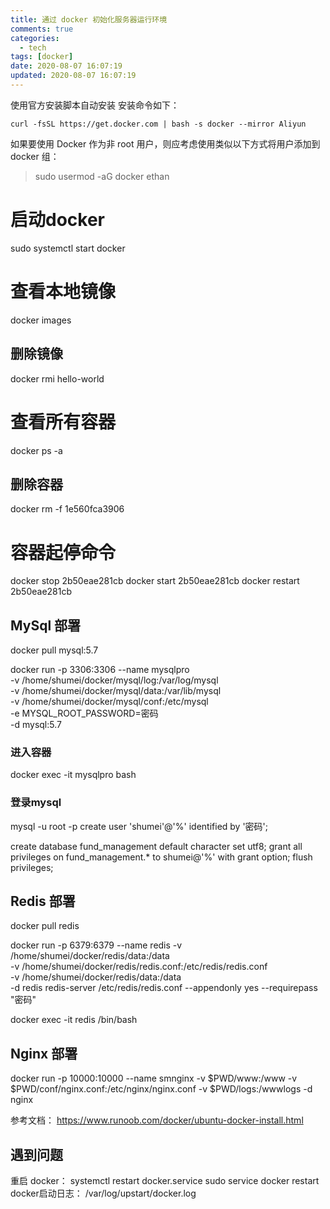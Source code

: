 ```yaml
---
title: 通过 docker 初始化服务器运行环境
comments: true
categories:
  - tech
tags: [docker]
date: 2020-08-07 16:07:19
updated: 2020-08-07 16:07:19
---
```


使用官方安装脚本自动安装
安装命令如下：
```
curl -fsSL https://get.docker.com | bash -s docker --mirror Aliyun
```

如果要使用 Docker 作为非 root 用户，则应考虑使用类似以下方式将用户添加到 docker 组：
> sudo usermod -aG docker ethan

# 启动docker
sudo systemctl start docker

# 查看本地镜像
docker images
## 删除镜像
docker rmi hello-world

# 查看所有容器
docker ps -a
## 删除容器
docker rm -f 1e560fca3906

# 容器起停命令
docker stop 2b50eae281cb
docker start 2b50eae281cb
docker restart 2b50eae281cb

## MySql 部署
docker pull mysql:5.7

docker run -p 3306:3306 --name mysqlpro \
-v /home/shumei/docker/mysql/log:/var/log/mysql \
-v /home/shumei/docker/mysql/data:/var/lib/mysql \
-v /home/shumei/docker/mysql/conf:/etc/mysql \
-e MYSQL_ROOT_PASSWORD=密码 \
-d mysql:5.7

### 进入容器
docker exec -it mysqlpro bash

### 登录mysql
mysql -u root -p
create user 'shumei'@'%' identified by '密码';

create database fund_management default character set utf8;
grant all privileges on fund_management.* to shumei@'%' with grant option;
flush privileges;

## Redis 部署
docker pull redis

docker run -p 6379:6379 --name redis -v /home/shumei/docker/redis/data:/data \
-v /home/shumei/docker/redis/redis.conf:/etc/redis/redis.conf \
-v /home/shumei/docker/redis/data:/data \
-d redis redis-server /etc/redis/redis.conf --appendonly yes --requirepass "密码"

docker exec -it redis /bin/bash

## Nginx 部署
docker run -p 10000:10000 --name smnginx -v $PWD/www:/www -v $PWD/conf/nginx.conf:/etc/nginx/nginx.conf -v $PWD/logs:/wwwlogs -d nginx

参考文档：
https://www.runoob.com/docker/ubuntu-docker-install.html

## 遇到问题
重启 docker：
systemctl restart docker.service
sudo service docker restart
docker启动日志：
/var/log/upstart/docker.log
